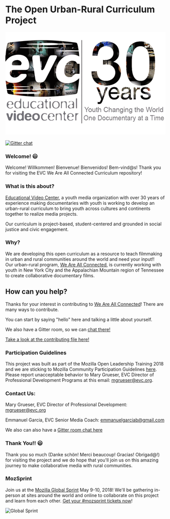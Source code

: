 # The Open Urban-Rural Curriculum Project



![alt text](https://raw.githubusercontent.com/EducationalVideoCenter/WAC/master/images/EVClogo1.gif)

[![Gitter chat](https://badges.gitter.im/gitterHQ/gitter.png)](https://gitter.im/EducationalVideoCenter/Lobby)

### Welcome! :smiley:

Welcome! Willkommen! Bienvenue! Bienvenidos! Bem-vind@s!
Thank you for visiting the EVC We Are All Connected Curriculum repository!
   

### What is this about?
[Educational Video Center](https://www.evc.org), a youth media organization with over 30 years of experience making documentaries with youth is working to develop an urban-rural curriculum to bring youth across cultures and continents together to realize media projects.

Our curriculum is project-based, student-centered and grounded in social justice and civic engagement.  
 
### Why?
We are developing this open curriculum as a resource to teach filmmaking in urban and rural communities around the world and need your input!!  
Our urban-rural program, [We Are All Connected](https://www.weareallconnected.wixsite.com/weareallconnected), is currently working with youth in New York City and the Appalachian Mountain region of Tennessee to create collaborative documentary films.

## How can you help?
Thanks for your interest in contributing to [We Are All Connected](https://www.weareallconnected.wixsite.com/weareallconnected)! There are many ways to contribute.

You can start by saying "hello" here and talking a little about yourself.

We also have a Gitter room, so we can [chat there!](https://gitter.im/EducationalVideoCenter/Lobby)

[Take a look at the contributing file here!](CONTRIBUTING.md)


### Participation Guidelines

This project was built as part of the Mozilla Open Leadership Training 2018 and we are sticking to Mozilla Community Participation Guidelines [here](CODE_OF_CONDUCT.md). Please report unacceptable behavior to Mary Grueser, EVC Director of Professional Development Programs at this email: mgrueser@evc.org.

### Contact Us:
Mary Grueser, EVC Director of Professional Development:  mgrueser@evc.org

Emmanuel Garcia, EVC Senior Media Coach: emmanuelgarciab@gmail.com

We also can also have a [Gitter room chat here](https://gitter.im/EducationalVideoCenter/Lobby)

### Thank You!! :smiley:
Thank you so much (Danke schön! Merci beaucoup! Gracias! Obrigad@!) for visiting the project and we do hope that you'll join us on this amazing journey to make collaborative media with rural communities.


### MozSprint

Join us at the [Mozilla Global Sprint](http://mozilla.github.io/global-sprint/) May 9-10, 2018! We'll be gathering in-person at sites around the world and online to collaborate on this project and learn from each other. [Get your #mozsprint tickets now](http://mozilla.github.io/global-sprint/)!

![Global Sprint](https://cloud.githubusercontent.com/assets/617994/24632585/b2b07dcc-1892-11e7-91cf-f9e473187cf7.png)


